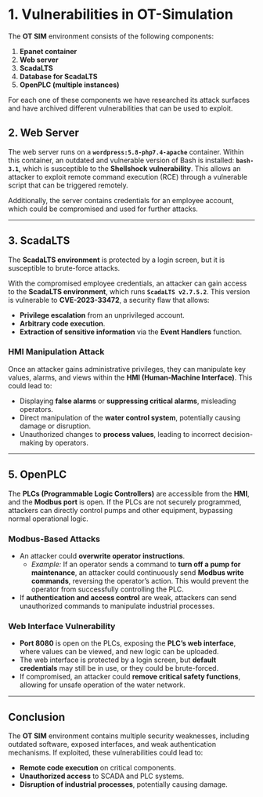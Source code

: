 # 1. Vulnerabilities in OT-Simulation

The **OT SIM** environment consists of the following components:

1. **Epanet container**  
2. **Web server**  
3. **ScadaLTS**  
4. **Database for ScadaLTS**  
5. **OpenPLC (multiple instances)**

For each one of these components we have researched its attack surfaces and have archived different vulnerabilities that can be used to exploit.  

## 2. Web Server

The web server runs on a **`wordpress:5.8-php7.4-apache`** container. Within this container, an outdated and vulnerable version of Bash is installed: **`bash-3.1`**, which is susceptible to the **Shellshock vulnerability**. This allows an attacker to exploit remote command execution (RCE) through a vulnerable script that can be triggered remotely.

Additionally, the server contains credentials for an employee account, which could be compromised and used for further attacks.

---

## 3. ScadaLTS

The **ScadaLTS environment** is protected by a login screen, but it is susceptible to brute-force attacks.

With the compromised employee credentials, an attacker can gain access to the **ScadaLTS environment**, which runs **`ScadaLTS v2.7.5.2`**. This version is vulnerable to **CVE-2023-33472**, a security flaw that allows:
- **Privilege escalation** from an unprivileged account.
- **Arbitrary code execution**.
- **Extraction of sensitive information** via the **Event Handlers** function.

### HMI Manipulation Attack
Once an attacker gains administrative privileges, they can manipulate key values, alarms, and views within the **HMI (Human-Machine Interface)**. This could lead to:
- Displaying **false alarms** or **suppressing critical alarms**, misleading operators.
- Direct manipulation of the **water control system**, potentially causing damage or disruption.
- Unauthorized changes to **process values**, leading to incorrect decision-making by operators.

---

## 5. OpenPLC

The **PLCs (Programmable Logic Controllers)** are accessible from the **HMI**, and the **Modbus port** is open. If the PLCs are not securely programmed, attackers can directly control pumps and other equipment, bypassing normal operational logic.

### Modbus-Based Attacks
- An attacker could **overwrite operator instructions**.  
  - *Example:* If an operator sends a command to **turn off a pump for maintenance**, an attacker could continuously send **Modbus write commands**, reversing the operator’s action. This would prevent the operator from successfully controlling the PLC.
- If **authentication and access control** are weak, attackers can send unauthorized commands to manipulate industrial processes.

### Web Interface Vulnerability
- **Port 8080** is open on the PLCs, exposing the **PLC’s web interface**, where values can be viewed, and new logic can be uploaded.
- The web interface is protected by a login screen, but **default credentials** may still be in use, or they could be brute-forced.
- If compromised, an attacker could **remove critical safety functions**, allowing for unsafe operation of the water network.

---

## Conclusion

The **OT SIM** environment contains multiple security weaknesses, including outdated software, exposed interfaces, and weak authentication mechanisms. If exploited, these vulnerabilities could lead to:
- **Remote code execution** on critical components.
- **Unauthorized access** to SCADA and PLC systems.
- **Disruption of industrial processes**, potentially causing damage.
